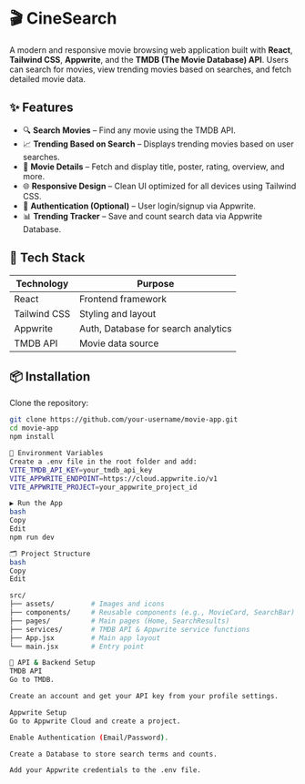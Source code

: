 # 🎬 CineSearch

A modern and responsive movie browsing web application built with **React**, **Tailwind CSS**, **Appwrite**, and the **TMDB (The Movie Database) API**. Users can search for movies, view trending movies based on searches, and fetch detailed movie data.

## ✨ Features

- 🔍 **Search Movies** – Find any movie using the TMDB API.
- 📈 **Trending Based on Search** – Displays trending movies based on user searches.
- 🎥 **Movie Details** – Fetch and display title, poster, rating, overview, and more.
- 🌐 **Responsive Design** – Clean UI optimized for all devices using Tailwind CSS.
- 🔐 **Authentication (Optional)** – User login/signup via Appwrite.
- 📊 **Trending Tracker** – Save and count search data via Appwrite Database.

## 🚀 Tech Stack

| Technology   | Purpose                                |
|--------------|----------------------------------------|
| React        | Frontend framework                     |
| Tailwind CSS | Styling and layout                     |
| Appwrite     | Auth, Database for search analytics    |
| TMDB API     | Movie data source                      |

## 📦 Installation

Clone the repository:

```bash
git clone https://github.com/your-username/movie-app.git
cd movie-app
npm install

📄 Environment Variables
Create a .env file in the root folder and add:
VITE_TMDB_API_KEY=your_tmdb_api_key
VITE_APPWRITE_ENDPOINT=https://cloud.appwrite.io/v1
VITE_APPWRITE_PROJECT=your_appwrite_project_id

▶️ Run the App
bash
Copy
Edit
npm run dev

🗂️ Project Structure
bash
Copy
Edit

src/
├── assets/         # Images and icons
├── components/     # Reusable components (e.g., MovieCard, SearchBar)
├── pages/          # Main pages (Home, SearchResults)
├── services/       # TMDB API & Appwrite service functions
├── App.jsx         # Main app layout
└── main.jsx        # Entry point

🔑 API & Backend Setup
TMDB API
Go to TMDB.

Create an account and get your API key from your profile settings.

Appwrite Setup
Go to Appwrite Cloud and create a project.

Enable Authentication (Email/Password).

Create a Database to store search terms and counts.

Add your Appwrite credentials to the .env file.

